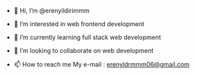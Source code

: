 - 👋 Hi, I’m @erenyildirimmm
- 👀 I’m interested in web frontend development
- 🌱 I’m currently learning full stack web development


- 💞️ I’m looking to collaborate on web development
- 📫 How to reach me My e-mail : erenyldrmmm06@gmail.com

<!---
erenyildirimmm/erenyildirimmm is a ✨ special ✨ repository because its `README.md` (this file) appears on your GitHub profile.
You can click the Preview link to take a look at your changes.
--->

